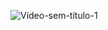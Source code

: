 ![Vídeo-sem-título-_1_](https://github.com/user-attachments/assets/6d4f6bb2-d245-427c-a5c8-0c4ef7e0a3db)
